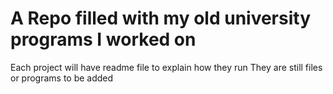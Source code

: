 # A Repo filled with my old university programs I worked on
Each project will have readme file to explain how they run
They are still files or programs to be added
